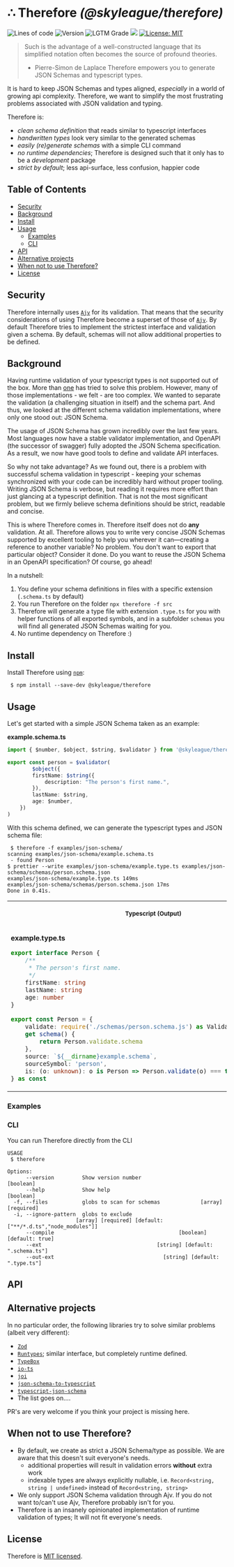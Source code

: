 # ∴ Therefore _(@skyleague/therefore)_

<p>
  <img alt="Lines of code" src="https://img.shields.io/tokei/lines/github/skyleague/therefore">
  <img alt="Version" src="https://img.shields.io/github/package-json/v/skyleague/therefore" />
  <img alt="LGTM Grade" src="https://img.shields.io/lgtm/grade/javascript/github/skyleague/therefore">
  <img src="https://img.shields.io/badge/node-%3E%3D16-blue.svg" />
  <a href="#" target="_blank">
    <img alt="License: MIT" src="https://img.shields.io/badge/License-MIT-yellow.svg" />
  </a>
</p>

> Such is the advantage of a well-constructed language that its simplified notation often becomes the source of profound theories.
>
> -   Pierre-Simon de Laplace
Therefore empowers you to generate JSON Schemas and typescript types.

It is hard to keep JSON Schemas and types aligned, _especially_ in a world of growing api complexity. Therefore, we want to simplify the most frustrating problems associated with JSON validation and typing.

Therefore is:

- *clean schema definition* that reads similar to typescript interfaces
- *handwritten types* look very similar to the generated schemas
- *easily (re)generate schemas* with a simple CLI command
- *no runtime dependencies*; Therefore is designed such that it only has to be a _development_ package
- *strict by default*; less api-surface, less confusion, happier code

## Table of Contents

<!-- toc -->

- [Security](#security)
- [Background](#background)
- [Install](#install)
- [Usage](#usage)
  * [Examples](#examples)
  * [CLI](#cli)
- [API](#api)
- [Alternative projects](#alternative-projects)
- [When not to use Therefore?](#when-not-to-use-therefore)
- [License](#license)

<!-- tocstop -->

## Security

Therefore internally uses [`Ajv`](https://github.com/ajv-validator/ajv) for its validation. That means that the security considerations of using Therefore become a superset of those of [`Ajv`](https://github.com/ajv-validator/ajv#security-considerations). By default Therefore tries to implement the strictest interface and validation given a schema. By default, schemas will not allow additional properties to be defined.

## Background

Having runtime validation of your typescript types is not supported out of the box. More than [one](#alternative-projects) has tried to solve this problem. However, many of those implementations - we felt - are too complex. We wanted to separate the validation (a challenging situation in itself) and the schema part. And thus, we looked at the different schema validation implementations, where only one stood out: JSON Schema.

The usage of JSON Schema has grown incredibly over the last few years. Most languages now have a stable validator implementation, and OpenAPI (the successor of swagger) fully adopted the JSON Schema specification. As a result, we now have good tools to define and validate API interfaces.

So why not take advantage? As we found out, there is a problem with successful schema validation in typescript - keeping your schemas synchronized with your code can be incredibly hard without proper tooling. Writing JSON Schema is verbose, but reading it requires more effort than just glancing at a typescript definition. That is not the most significant problem, but we firmly believe schema definitions should be strict, readable and concise.

This is where Therefore comes in. Therefore itself does not do **any** validation. At all. Therefore allows you to write very concise JSON Schemas supported by excellent tooling to help you wherever it can—creating a reference to another variable? No problem. You don't want to export that particular object? Consider it done. Do you want to reuse the JSON Schema in an OpenAPI specification? Of course, go ahead!

In a nutshell:

1. You define your schema definitions in files with a specific extension (`.schema.ts` by default)
2. You run Therefore on the folder `npx therefore -f src`
3. Therefore will generate a type file with extension `.type.ts` for you with helper functions of all exported symbols, and in a subfolder `schemas` you will find all generated JSON Schemas waiting for you.
4. No runtime dependency on Therefore :)

## Install

Install Therefore using [`npm`](https://www.npmjs.com/):

```console
 $ npm install --save-dev @skyleague/therefore
```

## Usage

Let's get started with a simple JSON Schema taken as an example:

**example.schema.ts**

```ts
import { $number, $object, $string, $validator } from '@skyleague/therefore'

export const person = $validator(
        $object({
        firstName: $string({
            description: "The person's first name.",
        }),
        lastName: $string,
        age: $number,
    })
)
```

With this schema defined, we can generate the typescript types and JSON schema file:

```console
 $ therefore -f examples/json-schema/
scanning examples/json-schema/example.schema.ts
 - found Person
$ prettier --write examples/json-schema/example.type.ts examples/json-schema/schemas/person.schema.json
examples/json-schema/example.type.ts 149ms
examples/json-schema/schemas/person.schema.json 17ms
Done in 0.41s.
```

<table>
<tr>
<th align="center">
<p>
<small>
Typescript (Output)
</small>
</p>
</th>
<th align="center">
<p>
<small>
JSON Schema (Output)
</small>
</p>
</th>
</tr>
<tr>
<td>

**example.type.ts**

```ts
export interface Person {
    /**
     * The person's first name.
     */
    firstName: string
    lastName: string
    age: number
}

export const Person = {
    validate: require('./schemas/person.schema.js') as ValidateFunction<Person>,
    get schema() {
        return Person.validate.schema
    },
    source: `${__dirname}example.schema`,
    sourceSymbol: 'person',
    is: (o: unknown): o is Person => Person.validate(o) === true,
} as const
```

</td>
<td>

**schemas/person.schema.json**

```json
{
    "$schema": "http://json-schema.org/draft-07/schema#",
    "type": "object",
    "properties": {
        "firstName": {
            "type": "string",
            "description": "The person's first name."
        },
        "lastName": {
            "type": "string"
        },
        "age": {
            "type": "number"
        }
    },
    "required": ["firstName", "lastName", "age"],
    "additionalProperties": false
}
```

</td>
</tr>
</table>

### Examples

### CLI

You can run Therefore directly from the CLI

```console
USAGE
 $ therefore

Options:
      --version         Show version number                            [boolean]
      --help            Show help                                      [boolean]
  -f, --files           globs to scan for schemas             [array] [required]
  -i, --ignore-pattern  globs to exclude
                      [array] [required] [default: ["**/*.d.ts","node_modules"]]
      --compile                                        [boolean] [default: true]
      --ext                                     [string] [default: ".schema.ts"]
      --out-ext                                   [string] [default: ".type.ts"]
```

## API

## Alternative projects

In no particular order, the following libraries try to solve similar problems (albeit very different):

- [`Zod`](https://github.com/colinhacks/zod)
- [`Runtypes`](https://github.com/pelotom/runtypes); similar interface, but completely runtime defined.
- [`TypeBox`](https://github.com/sinclairzx81/typebox)
- [`io-ts`](https://github.com/gcanti/io-ts)
- [`joi`](https://github.com/sideway/joi)
- [`json-schema-to-typescript`](https://github.com/bcherny/json-schema-to-typescript)
- [`typescript-json-schema`](https://github.com/YousefED/typescript-json-schema)
- The list goes on....

PR's are very welcome if you think your project is missing here.

## When not to use Therefore?

- By default, we create as strict a JSON Schema/type as possible. We are aware that this doesn't suit everyone's needs.
  - additional properties will result in validation errors **without** extra work
  - indexable types are always explicitly nullable, i.e. `Record<string, string | undefined>` instead of `Record<string, string>`
- We only support JSON Schema validation through Ajv. If you do not want to/can't use Ajv, Therefore probably isn't for you.
- Therefore is an insanely opinionated implementation of runtime validation of types; It will not fit everyone's needs.

## License

Therefore is [MIT licensed](./LICENSE).
